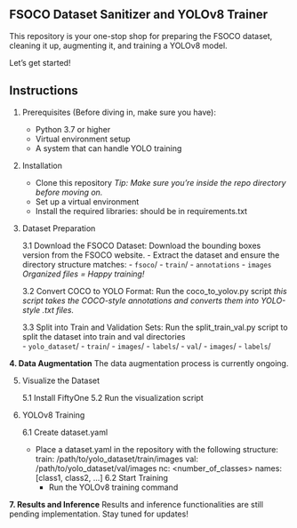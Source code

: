 ## FSOCO Dataset Sanitizer and YOLOv8 Trainer
This repository is your one-stop shop for preparing the FSOCO dataset, cleaning it up, augmenting it, and training a YOLOv8 model.

Let’s get started!

## Instructions

1. Prerequisites (Before diving in, make sure you have):
	- Python 3.7 or higher
	- Virtual environment setup
	- A system that can handle YOLO training

2. Installation

	- Clone this repository
	*Tip: Make sure you’re inside the repo directory before moving on.*
  	- Set up a virtual environment
   	- Install the required libraries: should be in requirements.txt
   	  
3. Dataset Preparation
   
	3.1 Download the FSOCO Dataset: Download the bounding boxes version from the FSOCO website.
   		- Extract the dataset and ensure the directory structure matches:
   		- `fsoco`/
		- `train`/
			- `annotations`
   			- `images`
   *Organized files = Happy training!*
   
 	3.2 Convert COCO to YOLO Format: Run the coco_to_yolov.py script *this script takes the COCO-style annotations and converts them into YOLO-style .txt files.*

   	3.3 Split into Train and Validation Sets: Run the split_train_val.py script to split the dataset into train and val directories   
		- `yolo_dataset`/
			- `train`/
				- `images`/
   				- `labels`/
  			 - `val`/
				- `images`/
   				- `labels`/

**4. Data Augmentation**
The data augmentation process is currently ongoing. 

5. Visualize the Dataset
   
   	5.1 Install FiftyOne
	5.2 Run the visualization script

6. YOLOv8 Training
   
   	6.1  Create dataset.yaml
   	 - Place a dataset.yaml in the repository with the following structure:
		train: /path/to/yolo_dataset/train/images
		val: /path/to/yolo_dataset/val/images
		nc: <number_of_classes>
		names: [class1, class2, ...]
	6.2 Start Training
		- Run the YOLOv8 training command

**7. Results and Inference**
Results and inference functionalities are still pending implementation. Stay tuned for updates!






